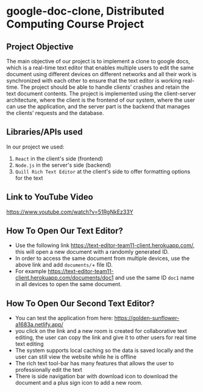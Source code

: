 # google-doc-clone, Distributed Computing Course Project
## Project Objective
The main objective of our project is to implement a clone to google docs, which is a real-time text editor that enables multiple users to edit the same document using different devices on different networks and all their work is synchronized with each other to ensure that the text editor is working real-time. The project should be able to handle clients’ crashes and retain the text document contents. The project is implemented using the client-server architecture, where the client is the frontend of our system, where the user can use the application, and the server part is the backend that manages the clients’ requests and the database.

## Libraries/APIs used
In our project we used:
1. `React` in the client's side (frontend)
2. `Node.js` in the server's side (backend)
3. `Quill Rich Text Editor` at the client's side to offer formatting options for the text

## Link to YouTube Video
https://www.youtube.com/watch?v=51RgNkEz33Y

## How To Open Our Text Editor?
- Use the following link https://text-editor-team11-client.herokuapp.com/, this will open a new document with a randomly generated ID.
- In order to access the same document from multiple devices, use the above link and add `documents/`+ file ID.
- For example https://text-editor-team11-client.herokuapp.com/documents/doc1 and use the same ID `doc1` name in all devices to open the same document.


## How To Open Our Second Text Editor?
- You can test the application from here: https://golden-sunflower-a1683a.netlify.app/
- you click on the link and a new room is created for collaborative text editing, the user can copy the link and give it to other users for real time text editing
- The system supports local caching so the data is saved locally and the user can still view the website while he is offline
- The rich text tool-bar has many features that allows the user to professionally edit the text
- There is side navigation bar with download icon to download the document and a plus sign icon to add a new room.

